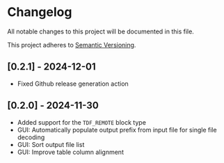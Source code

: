 # Changelog

All notable changes to this project will be documented in this file.

This project adheres to [Semantic Versioning](https://semver.org).

## [0.2.1] - 2024-12-01

 - Fixed Github release generation action

## [0.2.0] - 2024-11-30

 - Added support for the `TDF_REMOTE` block type
 - GUI: Automatically populate output prefix from input file for single file decoding
 - GUI: Sort output file list
 - GUI: Improve table column alignment
